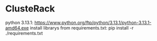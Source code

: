 # ClusteRack
python 3.13.1: https://www.python.org/ftp/python/3.13.1/python-3.13.1-amd64.exe
install librarys from requirements.txt: pip install -r ./requirements.txt
